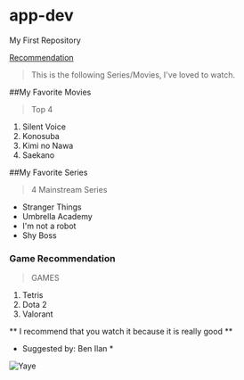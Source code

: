 # app-dev
My First Repository

[Recommendation](https://github.com/splookey/app-dev/blob/readme-edits/README.md)

> This is the following Series/Movies, I've loved to watch.

##My Favorite Movies
>Top 4
1. Silent Voice 
2. Konosuba
3. Kimi no Nawa
4. Saekano

##My Favorite Series
> 4 Mainstream Series
- Stranger Things
- Umbrella Academy
- I'm not a robot
- Shy Boss

### Game Recommendation
> GAMES
1. Tetris
2. Dota 2
3. Valorant

** I recommend that you watch it because it is really good **
* Suggested by: Ben Ilan *

![ Yaye ](https://i.pinimg.com/originals/cb/37/db/cb37db46255b7995387cf88a284b6561.jpg)
